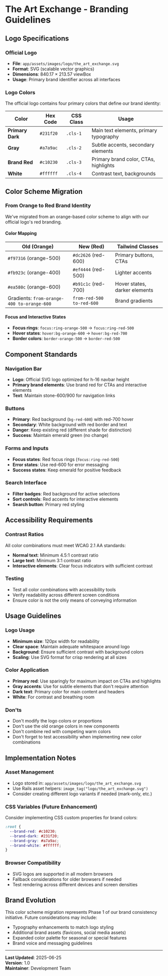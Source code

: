 # The Art Exchange - Branding Guidelines

## Logo Specifications

### Official Logo
- **File**: `app/assets/images/logo/the_art_exchange.svg`
- **Format**: SVG (scalable vector graphics)
- **Dimensions**: 840.17 × 213.57 viewBox
- **Usage**: Primary brand identifier across all interfaces

### Logo Colors
The official logo contains four primary colors that define our brand identity:

| Color | Hex Code | CSS Class | Usage |
|-------|----------|-----------|-------|
| **Primary Dark** | `#231f20` | `.cls-1` | Main text elements, primary typography |
| **Gray** | `#a7a9ac` | `.cls-2` | Subtle accents, secondary elements |
| **Brand Red** | `#c10230` | `.cls-3` | Primary brand color, CTAs, highlights |
| **White** | `#ffffff` | `.cls-4` | Contrast text, backgrounds |

## Color Scheme Migration

### From Orange to Red Brand Identity
We've migrated from an orange-based color scheme to align with our official logo's red branding.

#### Color Mapping
| Old (Orange) | New (Red) | Tailwind Classes |
|--------------|-----------|------------------|
| `#f97316` (orange-500) | `#dc2626` (red-600) | Primary buttons, CTAs |
| `#fb923c` (orange-400) | `#ef4444` (red-500) | Lighter accents |
| `#ea580c` (orange-600) | `#b91c1c` (red-700) | Hover states, darker elements |
| Gradients: `from-orange-400 to-orange-600` | `from-red-500 to-red-600` | Brand gradients |

#### Focus and Interactive States
- **Focus rings**: `focus:ring-orange-500` → `focus:ring-red-500`
- **Hover states**: `hover:bg-orange-600` → `hover:bg-red-700`
- **Border colors**: `border-orange-500` → `border-red-500`

## Component Standards

### Navigation Bar
- **Logo**: Official SVG logo optimized for h-16 navbar height
- **Primary brand elements**: Use brand red for CTAs and interactive elements
- **Text**: Maintain stone-600/900 for navigation links

### Buttons
- **Primary**: Red background (`bg-red-600`) with red-700 hover
- **Secondary**: White background with red border and text
- **Danger**: Keep existing red (different shade for distinction)
- **Success**: Maintain emerald green (no change)

### Forms and Inputs
- **Focus states**: Red focus rings (`focus:ring-red-500`)
- **Error states**: Use red-600 for error messaging
- **Success states**: Keep emerald for positive feedback

### Search Interface
- **Filter badges**: Red background for active selections
- **Sort controls**: Red accents for interactive elements
- **Search button**: Primary red styling

## Accessibility Requirements

### Contrast Ratios
All color combinations must meet WCAG 2.1 AA standards:
- **Normal text**: Minimum 4.5:1 contrast ratio
- **Large text**: Minimum 3:1 contrast ratio
- **Interactive elements**: Clear focus indicators with sufficient contrast

### Testing
- Test all color combinations with accessibility tools
- Verify readability across different screen conditions
- Ensure color is not the only means of conveying information

## Usage Guidelines

### Logo Usage
- **Minimum size**: 120px width for readability
- **Clear space**: Maintain adequate whitespace around logo
- **Background**: Ensure sufficient contrast with background colors
- **Scaling**: Use SVG format for crisp rendering at all sizes

### Color Application
- **Primary red**: Use sparingly for maximum impact on CTAs and highlights
- **Gray accents**: Use for subtle elements that don't require attention
- **Dark text**: Primary color for main content and headers
- **White**: For contrast and breathing room

### Don'ts
- Don't modify the logo colors or proportions
- Don't use the old orange colors in new components
- Don't combine red with competing warm colors
- Don't forget to test accessibility when implementing new color combinations

## Implementation Notes

### Asset Management
- Logo stored in: `app/assets/images/logo/the_art_exchange.svg`
- Use Rails asset helpers: `image_tag("logo/the_art_exchange.svg")`
- Consider creating different logo variants if needed (mark-only, etc.)

### CSS Variables (Future Enhancement)
Consider implementing CSS custom properties for brand colors:
```css
:root {
  --brand-red: #c10230;
  --brand-dark: #231f20;
  --brand-gray: #a7a9ac;
  --brand-white: #ffffff;
}
```

### Browser Compatibility
- SVG logos are supported in all modern browsers
- Fallback considerations for older browsers if needed
- Test rendering across different devices and screen densities

## Brand Evolution

This color scheme migration represents Phase 1 of our brand consistency initiative. Future considerations may include:
- Typography enhancements to match logo styling
- Additional brand assets (favicons, social media assets)
- Expanded color palette for seasonal or special features
- Brand voice and messaging guidelines

---

**Last Updated**: 2025-06-25  
**Version**: 1.0  
**Maintainer**: Development Team